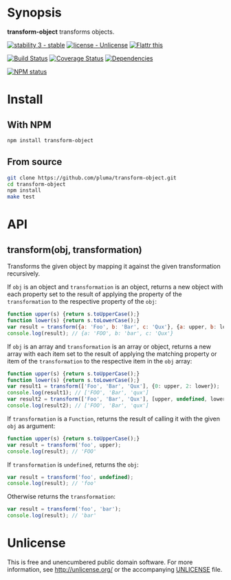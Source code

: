 # Synopsis

**transform-object** transforms objects.

[![stability 3 - stable](http://b.repl.ca/v1/stability-3_--_stable-yellowgreen.png)](http://nodejs.org/api/documentation.html#documentation_stability_index) [![license - Unlicense](http://b.repl.ca/v1/license-Unlicense-lightgrey.png)](http://unlicense.org/) [![Flattr this](https://api.flattr.com/button/flattr-badge-large.png)](https://flattr.com/submit/auto?user_id=pluma&url=https://github.com/pluma/transform-object)

[![Build Status](https://travis-ci.org/pluma/transform-object.png?branch=master)](https://travis-ci.org/pluma/transform-object) [![Coverage Status](https://coveralls.io/repos/pluma/transform-object/badge.png?branch=master)](https://coveralls.io/r/pluma/transform-object?branch=master) [![Dependencies](https://david-dm.org/pluma/transform-object.png?theme=shields.io)](https://david-dm.org/pluma/transform-object)

[![NPM status](https://nodei.co/npm/transform-object.png?compact=true)](https://npmjs.org/package/transform-object)

# Install

## With NPM

```sh
npm install transform-object
```

## From source

```sh
git clone https://github.com/pluma/transform-object.git
cd transform-object
npm install
make test
```

# API

## transform(obj, transformation)

Transforms the given object by mapping it against the given transformation recursively.

If `obj` is an object and `transformation` is an object, returns a new object with each property set to the result of applying the property of the `transformation` to the respective property of the `obj`:

```javascript
function upper(s) {return s.toUpperCase();}
function lower(s) {return s.toLowerCase();}
var result = transform({a: 'Foo', b: 'Bar', c: 'Qux'}, {a: upper, b: lower});
console.log(result); // {a: 'FOO', b: 'bar', c: 'Qux'}
```

If `obj` is an array and `transformation` is an array or object, returns a new array with each item set to the result of applying the matching property or item of the `transformation` to the respective item in the `obj` array:

```javascript
function upper(s) {return s.toUpperCase();}
function lower(s) {return s.toLowerCase();}
var result1 = transform(['Foo', 'Bar', 'Qux'], {0: upper, 2: lower});
console.log(result1); // ['FOO', 'Bar', 'qux']
var result2 = transform(['Foo', 'Bar', 'Qux'], [upper, undefined, lower]);
console.log(result2); // ['FOO', 'Bar', 'qux']
```

If `transformation` is a `Function`, returns the result of calling it with the given `obj` as argument:

```javascript
function upper(s) {return s.toUpperCase();}
var result = transform('foo', upper);
console.log(result); // 'FOO'
```

If `transformation` is `undefined`, returns the `obj`:

```javascript
var result = transform('foo', undefined);
console.log(result); // 'foo'
```

Otherwise returns the `transformation`:

```javascript
var result = transform('foo', 'bar');
console.log(result); // 'bar'
```

# Unlicense

This is free and unencumbered public domain software. For more information, see http://unlicense.org/ or the accompanying [UNLICENSE](https://github.com/pluma/transform-object/blob/master/UNLICENSE) file.